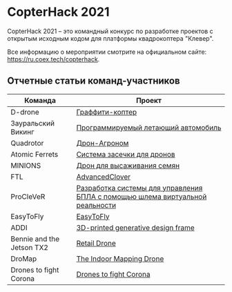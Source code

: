 # CopterHack 2021

CopterHack 2021 – это командный конкурс по разработке проектов с открытым исходным кодом для платформы квадрокоптера "Клевер".

Все информацию о мероприятии смотрите на официальном сайте: https://ru.coex.tech/copterhack.

## Отчетные статьи команд-участников

|Команда|Проект|
|-|-|
|D-drone|[Граффити-коптер](ddrone.md)|
|Зауральский Викинг|[Программируемый летающий автомобиль](zaural_viking.md)|
|Quadrotor|[Дрон-Агроном](drone-agronom.md)|
|Atomic Ferrets|[Система засечки для дронов](race_timing_sys_copterhack.md)|
|MINIONS|[Дрон для высаживания семян](seeding_drone.md)|
|FTL|[AdvancedClover](advanced_clover.md)|
|ProCleVeR|[Разработка системы для управления БПЛА с помощью шлема виртуальной реальности](remote-control-with-oculusvr.md)|
|EasyToFly|[EasyToFly](easytofly.md)|
|ADDI|[3D-printed generative design frame](../en/generative_design_frame.html)|
|Bennie and the Jetson TX2|[Retail Drone](../en/bennie.html)|
|DroMap|[The Indoor Mapping Drone](../en/dromap.html)|
|Drones to fight Corona|[Drones to fight Corona](../en/anticorona_drones.html)|
